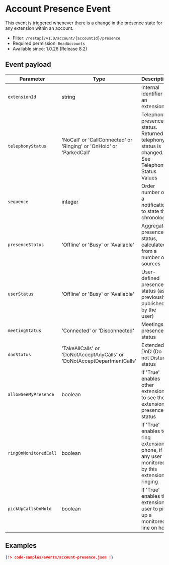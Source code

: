 # Account Presence Event

This event is triggered whenever there is a change in the presence state for any extension within an account. 

* Filter:  `/restapi/v1.0/account/{accountId}/presence`
* Required permission: `ReadAccounts`
* Available since: 1.0.26 (Release 8.2)

## Event payload

| Parameter	| Type | Description |
|-----------|------|-------------|
| `extensionId	` | string | Internal identifier of an extension |
| `telephonyStatus` | 'NoCall' or 'CallConnected' or 'Ringing' or 'OnHold' or 'ParkedCall' | Telephony presence status. Returned if telephony status is changed. See Telephony Status Values |
| `sequence` | integer | Order number of a notification to state the chronology |
| `presenceStatus` | 'Offline' or 'Busy' or 'Available' | Aggregated presence status, calculated from a number of sources |
| `userStatus` | 'Offline' or 'Busy' or 'Available' | User-defined presence status (as previously published by the user) |
| `meetingStatus` | 'Connected' or 'Disconnected' | Meetings presence status |
| `dndStatus` | 'TakeAllCalls' or 'DoNotAcceptAnyCalls' or 'DoNotAcceptDepartmentCalls' | Extended DnD (Do not Disturb) status |
| `allowSeeMyPresence` | boolean | If 'True' enables other extensions to see the extension presence status |
| `ringOnMonitoredCall` | boolean | If 'True' enables to ring extension phone, if any user monitored by this extension is ringing |
| `pickUpCallsOnHold` | boolean | If 'True' enables the extension user to pick up a monitored line on hold |

## Examples

```json
{!> code-samples/events/account-presence.json !}
```

